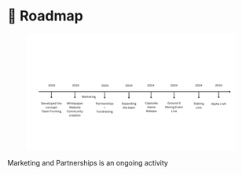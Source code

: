 # 📍 Roadmap



<figure><img src=".gitbook/assets/Mining NFT (8).png" alt=""><figcaption></figcaption></figure>

Marketing and Partnerships is an ongoing activity
